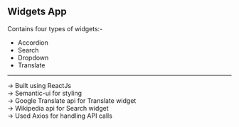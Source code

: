 ## Widgets App

Contains four types of widgets:-
* Accordion
* Search
* Dropdown
* Translate
<hr>
-> Built using ReactJs <br>
-> Semantic-ui for styling <br>
-> Google Translate api for Translate widget <br>
-> Wikipedia api for Search widget <br>
-> Used Axios for handling API calls <br>

